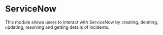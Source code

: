 # ServiceNow
This module allows users to interact with ServiceNow by creating, deleting, updating, resolving and getting details of incidents.
